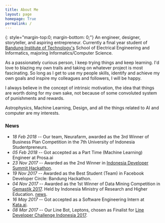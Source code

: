 ```yaml
---
title: About Me
layout: page
homepage: True
permalink: /
---
```


{: style="margin-top:0; margin-bottom: 0;"}
An engineer, designer, storyteller, and aspiring entrepreneur. Currently a final year student of [Bandung Institute of Technology's][1] School of Electrical Engineering and Informatics, majoring Informatics/Computer Science. 

As a passionately curious person, I keep trying things and keep learning. I'd love to blazing my own trails and taking on whatever project is most fascinating. So long as I get to use my people skills, identify and achieve my own goals and inspire my colleagues and followers, I will be happy.

I always believe in the concept of intrinsic motivation, the idea that things are worth doing for my own sake, not because of some convoluted system of punishments and rewards.

Astrophysics, Machine Learning, Design, and all the things related to AI and computer are my interests.

### News
* *18 Feb 2018* -- Our team, Neurafarm, awarded as the 3rd Winner of Business Plan Competition in the 7th University of Indonesia Studentpreneurs.
* *05 Feb 2018* -- Got accepted as a Part Time (Machine Learning) Engineer at Prosa.ai
* *23 Nov 2017* -- Awarded as the 2nd Winner in [Indonesia Developer Summit Hackathon](https://www.codepolitan.com/keseruan-dalam-indonesia-developer-summit-5a28d4b386c02).
* *19 Nov 2017* -- Awarded as the Best Student (Team) in Facebook Developer Circle: Bandung Hackathon.
* *04 Nov 2017* -- Awarded as the 1st Winner of Data Mining Competition in [Gemastik 2017](https://gemastik.ui.ac.id). Held by Indonesia Ministry of Research and Higher Education. [news](https://www.ristekdikti.go.id/itb-berhasil-raih-peringkat-2-pada-ajang-gemastik-2017/).
* *16 May 2017* -- Got accepted as a Software Engineering Intern at  [Kata.ai](http://kata.ai).
* *08 Mar 2017* -- Our Line Bot, Leptons, chosen as Finalist for [Line Developer Challenge Indonesia 2017]( http://at-blog.line.me/id/archives/DevChallengeWinners.html).   

[1]: http://www.itb.ac.id/
